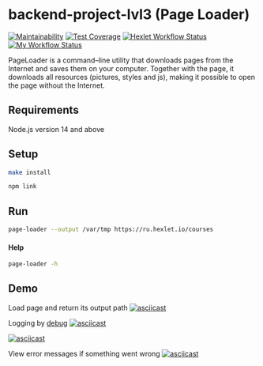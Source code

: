 # backend-project-lvl3 (Page Loader)

[![Maintainability](https://api.codeclimate.com/v1/badges/5c946b0eaf3e88bff593/maintainability)](https://codeclimate.com/github/jprestor/backend-project-lvl3/maintainability)
[![Test Coverage](https://api.codeclimate.com/v1/badges/5c946b0eaf3e88bff593/test_coverage)](https://codeclimate.com/github/jprestor/backend-project-lvl3/test_coverage)
[![Hexlet Workflow Status](https://github.com/jprestor/backend-project-lvl3/workflows/hexlet-check/badge.svg)](https://github.com/jprestor/backend-project-lvl3/actions)
[![My Workflow Status](https://github.com/jprestor/backend-project-lvl3/actions/workflows/my-workflow.yml/badge.svg)](https://github.com/jprestor/backend-project-lvl3/actions/workflows/my-workflow.yml)

PageLoader is a command–line utility that downloads pages from the Internet and saves them on your computer. Together with the page, it downloads all resources (pictures, styles and js), making it possible to open the page without the Internet.

## Requirements

Node.js version 14 and above

## Setup

```sh
make install
```

```sh
npm link
```

## Run

```sh
page-loader --output /var/tmp https://ru.hexlet.io/courses
```

#### Help

```sh
page-loader -h
```

## Demo

Load page and return its output path
[![asciicast](https://asciinema.org/a/491443.svg)](https://asciinema.org/a/491443)

Logging by [debug](https://www.npmjs.com/package/debug)
[![asciicast](https://asciinema.org/a/jtPCutY8bstykUizeYlva8M3J.svg)](https://asciinema.org/a/jtPCutY8bstykUizeYlva8M3J)

[![asciicast](https://asciinema.org/a/493364.svg)](https://asciinema.org/a/493364)

View error messages if something went wrong
[![asciicast](https://asciinema.org/a/493364.svg)](https://asciinema.org/a/493364)
